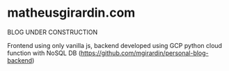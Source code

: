 # matheusgirardin.com

BLOG UNDER CONSTRUCTION

Frontend using only vanilla js, backend developed using GCP python cloud function with NoSQL DB (https://github.com/mgirardin/personal-blog-backend)
